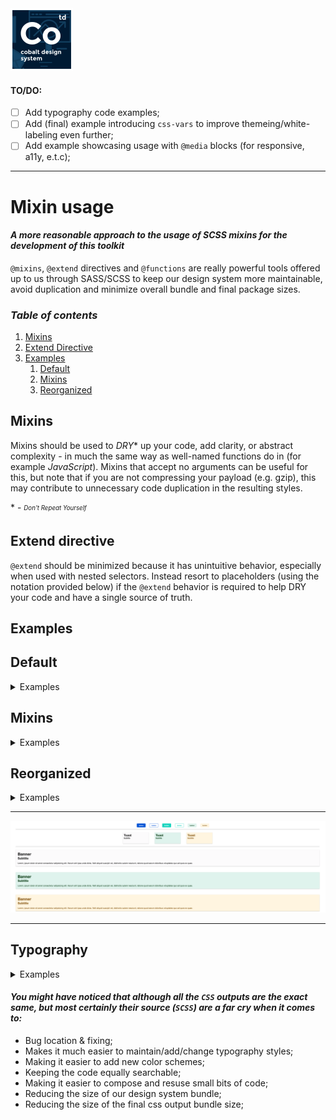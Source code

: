 <img src="cobalt.png" height="100" width="100"/>

#### TO/DO:

- [ ] Add typography code examples;
- [ ] Add (final) example introducing `css-vars` to improve themeing/white-labeling even further;
- [ ] Add example showcasing usage with `@media` blocks (for responsive, a11y, e.t.c);

---

# Mixin usage

#### _A more reasonable approach to the usage of  SCSS mixins for the development of this toolkit_

`@mixins`, `@extend` directives and `@functions` are really powerful tools offered up to us through SASS/SCSS to keep our design system more maintainable, avoid duplication and minimize overall bundle and final package sizes.

### ***Table of contents***

1. [Mixins](#mixins)
2. [Extend Directive](#extend-directive)
3. [Examples](#examples)
    1. [Default](#default)
    2. [Mixins](#mixins)
    3. [Reorganized](#reorganized)

## **Mixins**

Mixins should be used to *DRY*\* up your code, add clarity, or abstract complexity - in much the same way as well-named functions do in (for example *JavaScript*). Mixins that accept no arguments can be useful for this, but note that if you are not compressing your payload (e.g. gzip), this may contribute to unnecessary code duplication in the resulting styles.

\* - <sub><sup>*Don't Repeat Yourself*</sub></sup>

## **Extend directive**

`@extend` should be minimized because it has unintuitive behavior, especially when used with nested selectors. Instead resort to placeholders (using the notation provided below) if the `@extend` behavior is required to help DRY your code and have a single source of truth.

## Examples

## Default

<details>

<summary>Examples</summary>


```scss
$primary-color: #005CDE;
$accent-color: #03DAC5;
$primary-text-color: #FFFFFF;
$accent-text-color: #005E64;
$default-backdrop-color: #FCFCFC;
$default-text-color: #202020;

$success-color: #E3F5EF;
$success-text-color: #00430B;

$warning-color: #FFF6E3;
$warning-text-color: #996800;

.button {
    background-color: transparent;
    border: 1px solid transparent;
    color: $primary-text-color;
    padding: 4px 8px;
    border-radius: 2px;

    &--success {
        background-color: $success-color;
        color: $success-text-color;
    }

    &--warning {
        background-color: $warning-color;
        color: $warning-text-color;
    }

    &--primary {
        background-color: $primary-color;
        color: $primary-text-color;
        border-color: $primary-color;
    }

    &--inverted {
        border-color: $primary-color;
        color: $primary-color;
    }

    &--accent {
        background-color: $accent-color;
        color: $accent-text-color;
    }

    &--accent-inverted {
        border-color: $accent-color;
        color: $primary-text-color;
    }
}

.toast {
    background-color: $default-backdrop-color;
    color: $default-text-color;
    font-weight: 600;
    box-shadow: 0 1px 1px 0 rgba(0,0,0,.14), 0 2px 1px -1px rgba(0,0,0,.12), 0 1px 3px 0 rgba(0,0,0,.2);

    &--success {
        background-color: $success-color;
        color: $success-text-color;
    }

    &--warning {
        background-color: $warning-color;
        color: $warning-text-color;
    }
}
```

*Outputs*

```css
.button {
  background-color: transparent;
  border: 1px solid transparent;
  color: #FFFFFF;
  padding: 4px 8px;
  border-radius: 2px;
}
.button--success {
  background-color: #E3F5EF;
  color: #00430B;
}
.button--warning {
  background-color: #FFF6E3;
  color: #996800;
}
.button--primary {
  background-color: #005CDE;
  color: #FFFFFF;
  border-color: #005CDE;
}
.button--inverted {
  border-color: #005CDE;
  color: #005CDE;
}
.button--accent {
  background-color: #03DAC5;
  color: #005E64;
}
.button--accent-inverted {
  border-color: #03DAC5;
  color: #03DAC5;
}

.toast {
  background-color: #FCFCFC;
  color: #202020;
  font-weight: 600;
  box-shadow: 0 1px 1px 0 rgba(0,0,0,.14), 0 2px 1px -1px rgba(0,0,0,.12), 0 1px 3px 0 rgba(0,0,0,.2);
}
.toast--success {
  background-color: #E3F5EF;
  color: #00430B;
}
.toast--warning {
  background-color: #FFF6E3;
  color: #996800;
}
```
</details>

## Mixins

<details>

<summary>Examples</summary>


```scss
$primary-color: #005CDE;
$accent-color: #03DAC5;
$primary-text-color: #FFFFFF;
$accent-text-color: #005E64;
$default-backdrop-color: #FCFCFC;
$default-text-color: #202020;
$success-color: #E3F5EF;
$success-text-color: #00430B;
$warning-color: #FFF6E3;
$warning-text-color: #996800;

@mixin states {
    &--success {
        background-color: $success-color;
        color: $success-text-color;
    }

    &--warning {
        background-color: $warning-color;
        color: $warning-text-color;
    }
}

.button {
    background-color: transparent;
    border: 1px solid transparent;
    color: $primary-text-color;
    padding: 4px 8px;
    border-radius: 2px;

    @include states();

    &--primary {
        background-color: $primary-color;
        color: $primary-text-color;
        border-color: $primary-color;
    }

    &--inverted {
        border-color: $primary-color;
        color: $primary-color;
    }

    &--accent {
        background-color: $accent-color;
        color: $accent-text-color;
    }

    &--accent-inverted {
        border-color: $accent-color;
        color: $accent-color;
    }
}

.toast {
    background-color: #FCFCFC;
    color: #202020;
    font-weight: 600;
    box-shadow: 0 1px 1px 0 rgba(0,0,0,.14), 0 2px 1px -1px rgba(0,0,0,.12), 0 1px 3px 0 rgba(0,0,0,.2);
    @include states();
}
```

*Outputs*

```css
.button {
  background-color: transparent;
  border: 1px solid transparent;
  color: #FFFFFF;
  padding: 4px 8px;
  border-radius: 2px;
}
.button--success {
  background-color: #E3F5EF;
  color: #00430B;
}
.button--warning {
  background-color: #FFF6E3;
  color: #996800;
}
.button--primary {
  background-color: #005CDE;
  color: #FFFFFF;
  border-color: #005CDE;
}
.button--inverted {
  border-color: #005CDE;
  color: #005CDE;
}
.button--accent {
  background-color: #03DAC5;
  color: #005E64;
}
.button--accent-inverted {
  border-color: #03DAC5;
  color: #03DAC5;
}

.toast {
  background-color: #FCFCFC;
  color: #202020;
  font-weight: 600;
  box-shadow: 0 1px 1px 0 rgba(0,0,0,.14), 0 2px 1px -1px rgba(0,0,0,.12), 0 1px 3px 0 rgba(0,0,0,.2);
}
.toast--success {
  background-color: #E3F5EF;
  color: #00430B;
}
.toast--warning {
  background-color: #FFF6E3;
  color: #996800;
}
```

</details>

## Reorganized

<details>

<summary>Examples</summary>


```scss
$primary-color: #005CDE;
$accent-color: #03DAC5;
$primary-text-color: #FFFFFF;
$accent-text-color: #005E64;
$default-backdrop-color: #FCFCFC;
$default-text-color: #202020;
$success-color: #E3F5EF;
$success-text-color: #00430B;
$warning-color: #FFF6E3;
$warning-text-color: #996800;

@mixin states {
    &--success {
        background-color: $success-color;
        color: $success-text-color;
    }

    &--warning {
        background-color: $warning-color;
        color: $warning-text-color;
    }
}

@mixin primary-accent-colors() {
    &--primary {
        background-color: $primary-color;
        color: $primary-text-color;
        border-color: $primary-color;
    }

    &--inverted {
        border-color: $primary-color;
        color: $primary-color;
    }

    &--accent {
        background-color: $accent-color;
        color: $primary-text-color;
    }

    &--accent-inverted {
        border-color: $accent-color;
        color: $accent-color;
    }
}

.button {
    background-color: transparent;
    border: 1px solid transparent;
    color: $primary-text-color;
    border-radius: 2px;

    @include states();
    @include primary-accent-colors();
}

.toast,
.banner {
    background-color: #FCFCFC;
    color: #202020;
    font-weight: 600;
    box-shadow: 0 1px 1px 0 rgba(0,0,0,.14), 0 2px 1px -1px rgba(0,0,0,.12), 0 1px 3px 0 rgba(0,0,0,.2);
    @include states();
}

.banner {
  width: 100%;
  height: 48px;
}
```

</details>

---

<img src="example.png"/>

---

## Typography

<details>
<summary>Examples</summary>

```scss
$base-font-size: 16px; // Default font-size
$default-font-family: Roboto, "Helvetica Neue", Arial,Helvetica, sans-serif;
$default-font-weight: 400;

@function em($pixels, $context: $base-font-size) {
  @if (unitless($pixels)) {
    $pixels: $pixels * 1px;
  }
  @if (unitless($context)) {
    $context: $context * 1px;
  }

  @return $pixels / $context * 1rem;
}

// ...

body {
  font-family: $default-font-family;
  font-size: $base-font-size;
  font-weight: $default-font-weight;
}

h1,
h2
h3,
h4,
h5,
h6 {
  font-weight: 500;
}

h1 {
  font-size: toRem(24px);
}
h2 {
  font-size: toRem(22px);
}
h3 {
  font-size: toRem(20px);
}
h4 {
  font-size: toRem(18px);
}
h5 {
  font-size: toRem(15px);
}
h6 {
  font-size: toRem(13px);
}
p {
  font-size: toRem(15px);
}
label {
  font-size: toRem(15px);
  font-weight: 500;
}
```
</details>

#### _You might have noticed that although all the `CSS` outputs are the exact same, but most certainly their source (`SCSS`) are a far cry when it comes to:_

- Bug location & fixing;
- Makes it much easier to maintain/add/change typography styles;
- Making it easier to add new color schemes;
- Keeping the code equally searchable;
- Making it easier to compose and resuse small bits of code;
- Reducing the size of our design system bundle;
- Reducing the size of the final css output bundle size;

